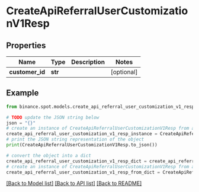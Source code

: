 # CreateApiReferralUserCustomizationV1Resp


## Properties

Name | Type | Description | Notes
------------ | ------------- | ------------- | -------------
**customer_id** | **str** |  | [optional] 

## Example

```python
from binance.spot.models.create_api_referral_user_customization_v1_resp import CreateApiReferralUserCustomizationV1Resp

# TODO update the JSON string below
json = "{}"
# create an instance of CreateApiReferralUserCustomizationV1Resp from a JSON string
create_api_referral_user_customization_v1_resp_instance = CreateApiReferralUserCustomizationV1Resp.from_json(json)
# print the JSON string representation of the object
print(CreateApiReferralUserCustomizationV1Resp.to_json())

# convert the object into a dict
create_api_referral_user_customization_v1_resp_dict = create_api_referral_user_customization_v1_resp_instance.to_dict()
# create an instance of CreateApiReferralUserCustomizationV1Resp from a dict
create_api_referral_user_customization_v1_resp_from_dict = CreateApiReferralUserCustomizationV1Resp.from_dict(create_api_referral_user_customization_v1_resp_dict)
```
[[Back to Model list]](../README.md#documentation-for-models) [[Back to API list]](../README.md#documentation-for-api-endpoints) [[Back to README]](../README.md)


